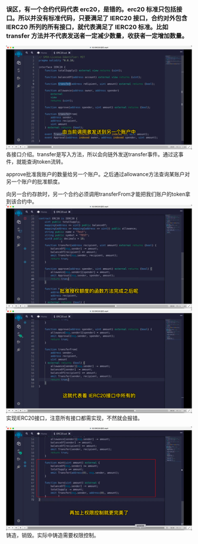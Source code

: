 ### 误区，有一个合约代码代表 erc20，是错的。erc20 标准只包括接口。所以并没有标准代码，只要满足了 IERC20 接口，合约对外包含 IERC20 所列的所有接口，就代表满足了 IERC20 标准。比如 transfer 方法并不代表发送者一定减少数量，收获者一定增加数量。      

![](img/pasteImage-2022-06-09-15-56-44.png)     
各接口介绍。transfer是写入方法，所以会向链外发送transfer事件。通过这事件，就能查询token流转。

approve批准我账户的数量给另一个账户。之后通过allowance方法查询某账户对另一个账户的批准额度。

向另一合约存款时，另一个合约必须调用transferFrom才能把我们账户的token拿到该合约中。     
![](img/pasteImage-2022-06-09-16-18-20.png)     
![](img/pasteImage-2022-06-09-16-19-26.png)     
实现IERC20接口，注意所有接口都需实现，不然就会报错。        

![](img/pasteImage-2022-06-09-16-21-44.png)     
铸造，销毁。实际中铸造需要权限控制。
